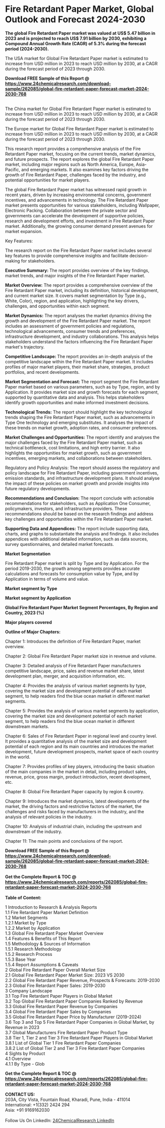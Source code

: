 <h1>Fire Retardant Paper Market, Global Outlook and Forecast 2024-2030</h1><p><strong>The global Fire Retardant Paper market was valued at US$ 5.47 billion in 2023 and is projected to reach US$ 7.91 billion by 2030, exhibiting a Compound Annual Growth Rate (CAGR) of 5.3% during the forecast period (2024-2030).</strong></p><p>
</p><p>The USA market for Global Fire Retardant Paper market is estimated to increase from USD million in 2023 to reach USD million by 2030, at a CAGR during the forecast period of 2023 through 2030.</p><div><b>Download FREE Sample of this Report @ 
            <a href="https://www.24chemicalresearch.com/download-sample/262085/global-fire-retardant-paper-forecast-market-2024-2030-768">
            https://www.24chemicalresearch.com/download-sample/262085/global-fire-retardant-paper-forecast-market-2024-2030-768</a></b></div><br><p>
</p><p>The China market for Global Fire Retardant Paper market is estimated to increase from USD million in 2023 to reach USD million by 2030, at a CAGR during the forecast period of 2023 through 2030.</p><p>
</p><p>The Europe market for Global Fire Retardant Paper market is estimated to increase from USD million in 2023 to reach USD million by 2030, at a CAGR during the forecast period of 2023 through 2030.</p><p>
</p><p>This research report provides a comprehensive analysis of the Fire Retardant Paper market, focusing on the current trends, market dynamics, and future prospects. The report explores the global Fire Retardant Paper market, including major regions such as North America, Europe, Asia-Pacific, and emerging markets. It also examines key factors driving the growth of Fire Retardant Paper, challenges faced by the industry, and potential opportunities for market players.</p><p>
</p><p>The global Fire Retardant Paper market has witnessed rapid growth in recent years, driven by increasing environmental concerns, government incentives, and advancements in technology. The Fire Retardant Paper market presents opportunities for various stakeholders, including Wallpaper, Electronic Packing. Collaboration between the private sector and governments can accelerate the development of supportive policies, research and development efforts, and investment in Fire Retardant Paper market. Additionally, the growing consumer demand present avenues for market expansion.</p><p>
Key Features:</p><p>
The research report on the Fire Retardant Paper market includes several key features to provide comprehensive insights and facilitate decision-making for stakeholders.</p><p>
<strong>Executive Summary: </strong>The report provides overview of the key findings, market trends, and major insights of the Fire Retardant Paper market.</p><p>
<strong>Market Overview:</strong> The report provides a comprehensive overview of the Fire Retardant Paper market, including its definition, historical development, and current market size. It covers market segmentation by Type (e.g., White, Color), region, and application, highlighting the key drivers, challenges, and opportunities within each segment.</p><p>
<strong>Market Dynamics:</strong> The report analyses the market dynamics driving the growth and development of the Fire Retardant Paper market. The report includes an assessment of government policies and regulations, technological advancements, consumer trends and preferences, infrastructure development, and industry collaborations. This analysis helps stakeholders understand the factors influencing the Fire Retardant Paper market's trajectory.</p><p>
<strong>Competitive Landscape: </strong>The report provides an in-depth analysis of the competitive landscape within the Fire Retardant Paper market. It includes profiles of major market players, their market share, strategies, product portfolios, and recent developments.</p><p>
<strong>Market Segmentation and Forecast: </strong>The report segment the Fire Retardant Paper market based on various parameters, such as by Type, region, and by Application. It provides market size and growth forecasts for each segment, supported by quantitative data and analysis. This helps stakeholders identify growth opportunities and make informed investment decisions.</p><p>
<strong>Technological Trends:</strong> The report should highlight the key technological trends shaping the Fire Retardant Paper market, such as advancements in Type One technology and emerging substitutes. It analyses the impact of these trends on market growth, adoption rates, and consumer preferences.</p><p>
<strong>Market Challenges and Opportunities:</strong> The report identify and analyses the major challenges faced by the Fire Retardant Paper market, such as technical bottleneck, cost limitations, and high entry barrier. It also highlights the opportunities for market growth, such as government incentives, emerging markets, and collaborations between stakeholders.</p><p>
Regulatory and Policy Analysis: The report should assess the regulatory and policy landscape for Fire Retardant Paper, including government incentives, emission standards, and infrastructure development plans. It should analyse the impact of these policies on market growth and provide insights into future regulatory developments.</p><p>
<strong>Recommendations and Conclusion:</strong> The report conclude with actionable recommendations for stakeholders, such as Application One Consumer, policymakers, investors, and infrastructure providers. These recommendations should be based on the research findings and address key challenges and opportunities within the Fire Retardant Paper market.</p><p>
<strong>Supporting Data and Appendices:</strong> The report include supporting data, charts, and graphs to substantiate the analysis and findings. It also includes appendices with additional detailed information, such as data sources, survey questionnaires, and detailed market forecasts.</p><p>
<strong>Market Segmentation</strong></p><p>
Fire Retardant Paper market is split by Type and by Application. For the period 2019-2030, the growth among segments provides accurate calculations and forecasts for consumption value by Type, and by Application in terms of volume and value.</p><p>
</p><p></p><p>
<strong>Market segment by Type</strong></p><p>
</p><p>
</p><p><strong>Market segment by Application</strong></p><p>
</p><p>
</p><p><strong>Global Fire Retardant Paper Market Segment Percentages, By Region and Country, 2023 (%)</strong></p><p>
</p><p>
</p><p><strong>Major players covered</strong></p><p>
</p><p>
</p><p><strong>Outline of Major Chapters:</strong></p><p>
Chapter 1: Introduces the definition of Fire Retardant Paper, market overview.</p><p>
Chapter 2: Global Fire Retardant Paper market size in revenue and volume.</p><p>
Chapter 3: Detailed analysis of Fire Retardant Paper manufacturers competitive landscape, price, sales and revenue market share, latest development plan, merger, and acquisition information, etc.</p><p>
Chapter 4: Provides the analysis of various market segments by type, covering the market size and development potential of each market segment, to help readers find the blue ocean market in different market segments.</p><p>
Chapter 5: Provides the analysis of various market segments by application, covering the market size and development potential of each market segment, to help readers find the blue ocean market in different downstream markets.</p><p>
Chapter 6: Sales of Fire Retardant Paper in regional level and country level. It provides a quantitative analysis of the market size and development potential of each region and its main countries and introduces the market development, future development prospects, market space of each country in the world.</p><p>
Chapter 7: Provides profiles of key players, introducing the basic situation of the main companies in the market in detail, including product sales, revenue, price, gross margin, product introduction, recent development, etc.</p><p>
Chapter 8: Global Fire Retardant Paper capacity by region &amp; country.</p><p>
Chapter 9: Introduces the market dynamics, latest developments of the market, the driving factors and restrictive factors of the market, the challenges and risks faced by manufacturers in the industry, and the analysis of relevant policies in the industry.</p><p>
Chapter 10: Analysis of industrial chain, including the upstream and downstream of the industry.</p><p>
Chapter 11: The main points and conclusions of the report.</p><div><b>Download FREE Sample of this Report @ 
            <a href="https://www.24chemicalresearch.com/download-sample/262085/global-fire-retardant-paper-forecast-market-2024-2030-768">
            https://www.24chemicalresearch.com/download-sample/262085/global-fire-retardant-paper-forecast-market-2024-2030-768</a></b></div><br><div><b>Get the Complete Report & TOC @ 
            <a href="https://www.24chemicalresearch.com/reports/262085/global-fire-retardant-paper-forecast-market-2024-2030-768">
            https://www.24chemicalresearch.com/reports/262085/global-fire-retardant-paper-forecast-market-2024-2030-768</a></b></div><br>
            <b>Table of Content:</b><p>1 Introduction to Research & Analysis Reports<br />
    1.1 Fire Retardant Paper Market Definition<br />
    1.2 Market Segments<br />
        1.2.1 Market by Type<br />
        1.2.2 Market by Application<br />
    1.3 Global Fire Retardant Paper Market Overview<br />
    1.4 Features & Benefits of This Report<br />
    1.5 Methodology & Sources of Information<br />
        1.5.1 Research Methodology<br />
        1.5.2 Research Process<br />
        1.5.3 Base Year<br />
        1.5.4 Report Assumptions & Caveats<br />
2 Global Fire Retardant Paper Overall Market Size<br />
    2.1 Global Fire Retardant Paper Market Size: 2023 VS 2030<br />
    2.2 Global Fire Retardant Paper Revenue, Prospects & Forecasts: 2019-2030<br />
    2.3 Global Fire Retardant Paper Sales: 2019-2030<br />
3 Company Landscape<br />
    3.1 Top Fire Retardant Paper Players in Global Market<br />
    3.2 Top Global Fire Retardant Paper Companies Ranked by Revenue<br />
    3.3 Global Fire Retardant Paper Revenue by Companies<br />
    3.4 Global Fire Retardant Paper Sales by Companies<br />
    3.5 Global Fire Retardant Paper Price by Manufacturer (2019-2024)<br />
    3.6 Top 3 and Top 5 Fire Retardant Paper Companies in Global Market, by Revenue in 2023<br />
    3.7 Global Manufacturers Fire Retardant Paper Product Type<br />
    3.8 Tier 1, Tier 2 and Tier 3 Fire Retardant Paper Players in Global Market<br />
        3.8.1 List of Global Tier 1 Fire Retardant Paper Companies<br />
        3.8.2 List of Global Tier 2 and Tier 3 Fire Retardant Paper Companies<br />
4 Sights by Product<br />
    4.1 Overview<br />
        4.1.1 By Type - Glob</p><div><b>Get the Complete Report & TOC @ 
            <a href="https://www.24chemicalresearch.com/reports/262085/global-fire-retardant-paper-forecast-market-2024-2030-768">
            https://www.24chemicalresearch.com/reports/262085/global-fire-retardant-paper-forecast-market-2024-2030-768</a></b></div><br><b>CONTACT US:</b><br>
            203A, City Vista, Fountain Road, Kharadi, Pune, India - 411014<br>
            International: +1(332) 2424 294<br>
            Asia: +91 9169162030 <br><br>
            Follow Us On LinkedIn: <a href="https://www.linkedin.com/company/24chemicalresearch/">24ChemicalResearch LinkedIn</a>